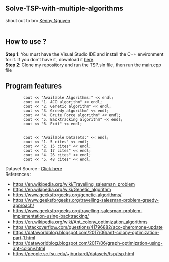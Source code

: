 ## Solve-TSP-with-multiple-algorithms

<div>shout out to bro <a href="https://github.com/kennynguyen1603">Kenny Nguyen</a></div>
<br>

## How to use ?
<strong>Step 1</strong>: You must have the Visual Studio IDE and install the C++ environment for it. If you don't have it, download it <a href="https://visualstudio.microsoft.com/downloads/">here</a>.
<br/>
<strong>Step 2</strong>: Clone my repository and run the TSP.sln file, then run the main.cpp file

## Program features


```
        cout << "Available Algorithms:" << endl;
        cout << "1. ACO algorithm" << endl;
        cout << "2. Genetic algorithm" << endl;
        cout << "3. Greedy algorithm" << endl;
        cout << "4. Brute Force algorithm" << endl;
        cout << "5. Backtracking algorithm" << endl;
        cout << "6. Exit" << endl;


        cout << "Available Datasets:" << endl;
        cout << "1. 5 cites" << endl;
        cout << "2. 15 cites" << endl;
        cout << "3. 17 cites" << endl;
        cout << "4. 26 cites" << endl;
        cout << "5. 48 cites" << endl;
```

Dataset Source : <a href="https://people.sc.fsu.edu/~jburkardt/datasets/tsp/tsp.html">Click here</a>
<br>
References : 
- https://en.wikipedia.org/wiki/Travelling_salesman_problem
- https://en.wikipedia.org/wiki/Genetic_algorithm
- https://www.geeksforgeeks.org/genetic-algorithms/
- https://www.geeksforgeeks.org/travelling-salesman-problem-greedy-approach/
- https://www.geeksforgeeks.org/travelling-salesman-problem-implementation-using-backtracking/
- https://en.wikipedia.org/wiki/Ant_colony_optimization_algorithms
- https://stackoverflow.com/questions/41796882/aco-pheromone-update
- https://dataworldblog.blogspot.com/2017/06/ant-colony-optimization-part-1.html
- https://dataworldblog.blogspot.com/2017/06/graph-optimization-using-ant-colony.html
- https://people.sc.fsu.edu/~jburkardt/datasets/tsp/tsp.html
